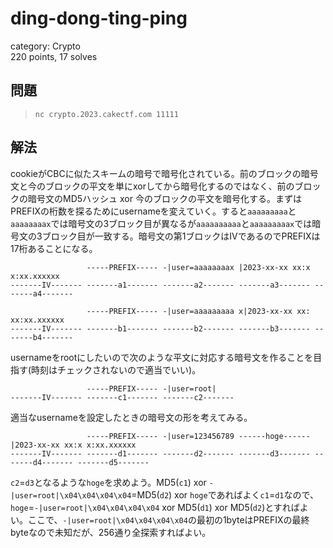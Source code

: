 # ding-dong-ting-ping
category: Crypto  
220 points, 17 solves

## 問題
> `nc crypto.2023.cakectf.com 11111`

## 解法
cookieがCBCに似たスキームの暗号で暗号化されている。前のブロックの暗号文と今のブロックの平文を単にxorしてから暗号化するのではなく、前のブロックの暗号文のMD5ハッシュ xor 今のブロックの平文を暗号化する。まずはPREFIXの桁数を探るためにusernameを変えていく。すると`aaaaaaaaa`と`aaaaaaaax`では暗号文の3ブロック目が異なるが`aaaaaaaaaa`と`aaaaaaaaax`では暗号文の3ブロック目が一致する。暗号文の第1ブロックはIVであるのでPREFIXは17桁あることになる。  

```
                 -----PREFIX----- -|user=aaaaaaaax |2023-xx-xx xx:x x:xx.xxxxxx 
-------IV------- -------a1------- -------a2------- -------a3------- -------a4-------

                 -----PREFIX----- -|user=aaaaaaaaa x|2023-xx-xx xx: xx:xx.xxxxxx 
-------IV------- -------b1------- -------b2------- -------b3------- -------b4-------
```

usernameをrootにしたいので次のような平文に対応する暗号文を作ることを目指す(時刻はチェックされないので適当でいい)。  

```
                 -----PREFIX----- -|user=root|
-------IV------- -------c1------- -------c2-------
```

適当なusernameを設定したときの暗号文の形を考えてみる。

```
                 -----PREFIX----- -|user=123456789 ------hoge------ |2023-xx-xx xx:x x:xx.xxxxxx
-------IV------- -------d1------- -------d2------- -------d3------- -------d4------- -------d5-------
```

`c2`=`d3`となるような`hoge`を求めよう。MD5(`c1`) xor `-|user=root|\x04\x04\x04\x04`=MD5(`d2`) xor `hoge`であればよく`c1`=`d1`なので、`hoge`=`-|user=root|\x04\x04\x04\x04` xor MD5(`d1`) xor MD5(`d2`)とすればよい。ここで、`-|user=root|\x04\x04\x04\x04`の最初の1byteはPREFIXの最終byteなので未知だが、256通り全探索すればよい。
